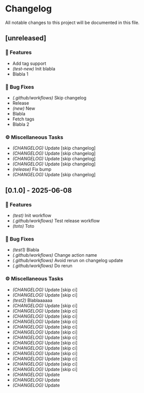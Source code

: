 # Changelog

All notable changes to this project will be documented in this file.

## [unreleased]

### 🚀 Features

- Add tag support
- *(test-new)* Init blabla
- Blabla 1

### 🐛 Bug Fixes

- *(.github/workflows)* Skip changelog
- Release
- *(new)* New
- Blabla
- Fetch tags
- Blabla 2

### ⚙️ Miscellaneous Tasks

- *(CHANGELOG)* Update [skip changelog]
- *(CHANGELOG)* Update [skip changelog]
- *(CHANGELOG)* Update [skip changelog]
- *(CHANGELOG)* Update [skip changelog]
- *(release)* Fix bump
- *(CHANGELOG)* Update [skip changelog]

## [0.1.0] - 2025-06-08

### 🚀 Features

- *(test)* Init workflow
- *(.github/workflows)* Test release workflow
- *(toto)* Toto

### 🐛 Bug Fixes

- *(test1)* Blabla
- *(.github/workflows)* Change action name
- *(.github/workflows)* Avoid rerun on changelog update
- *(.github/workflows)* Do rerun

### ⚙️ Miscellaneous Tasks

- *(CHANGELOG)* Update [skip ci]
- *(CHANGELOG)* Update [skip ci]
- *(test2)* Blablaaaaaa
- *(CHANGELOG)* Update [skip ci]
- *(CHANGELOG)* Update [skip ci]
- *(CHANGELOG)* Update [skip ci]
- *(CHANGELOG)* Update [skip ci]
- *(CHANGELOG)* Update [skip ci]
- *(CHANGELOG)* Update [skip ci]
- *(CHANGELOG)* Update [skip ci]
- *(CHANGELOG)* Update [skip ci]
- *(CHANGELOG)* Update [skip ci]
- *(CHANGELOG)* Update [skip ci]
- *(CHANGELOG)* Update [skip ci]
- *(CHANGELOG)* Update [skip ci]
- *(CHANGELOG)* Update [skip ci]
- *(CHANGELOG)* Update
- *(CHANGELOG)* Update
- *(CHANGELOG)* Update

<!-- generated by git-cliff -->
